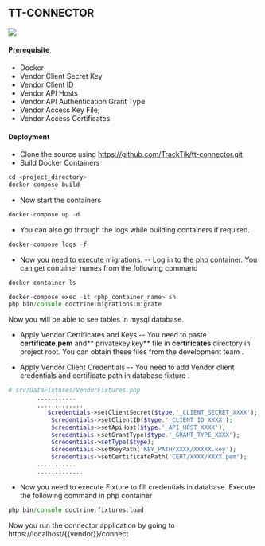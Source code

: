 ## TT-CONNECTOR
![](https://hackerx.org/wp-content/uploads/job-manager-uploads/company_logo/2017/11/TrackTik-Logo-800x200.png)
#### Prerequisite
- Docker
- Vendor Client Secret Key
- Vendor Client ID
- Vendor API Hosts
- Vendor API Authentication Grant Type
- Vendor Access Key File;
- Vendor Access Certificates

#### Deployment

- Clone the source using https://github.com/TrackTik/tt-connector.git
- Build Docker Containers

```javascript
cd <project_directory>
docker-compose build
```

- Now start the containers


```javascript
docker-compose up -d
```
- You can also go through the logs while building containers if required.

```javascript
docker-compose logs -f
```
- Now you need to execute migrations.
-- Log in to the php container. You can get container names from the following command
```javascript
docker container ls
```

```javascript
docker-compose exec -it <php_container_name> sh
php bin/console doctrine:migrations:migrate
```
Now you will be able to see tables in mysql database.

- Apply Vendor Certificates and Keys
-- You need to paste **certificate.pem** and** privatekey.key** file in **certificates** directory in project root.  You can obtain these files from the development team .

- Apply Vendor Client Credentials
 -- You need to add Vendor client credentials and certificate path in database fixture .
```php
# src/DataFixtures/VendorFixtures.php
		...........
		.............
           $credentials->setClientSecret($type.'_CLIENT_SECRET_XXXX');
            $credentials->setClientID($type.'_CLIENT_ID_XXXX');
            $credentials->setApiHost($type.'_API_HOST_XXXX');
            $credentials->setGrantType($type.'_GRANT_TYPE_XXXX');
            $credentials->setType($type);
            $credentials->setKeyPath('KEY_PATH/XXXX/XXXXX.key');
            $credentials->setCertificatePath('CERT/XXXX/XXXX.pem');
		...........
		.............
```
- Now you need to execute Fixture to fill credentials in database. Execute the following command in php container

```javascript
php bin/console doctrine:fixtures:load
```
Now you run the connector application by going to
https://localhost/{{vendor}}/connect

